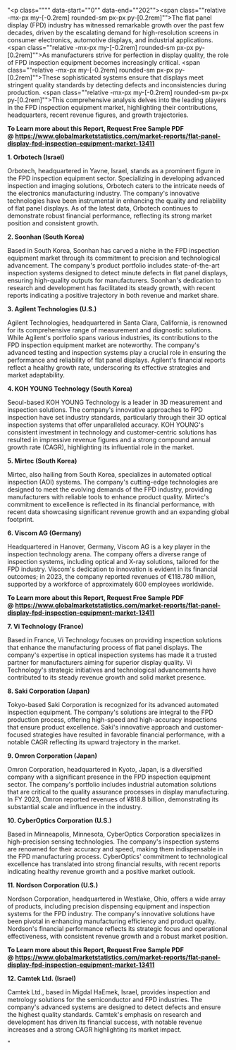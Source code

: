 "<p class="""" data-start=""0"" data-end=""202""><span class=""relative -mx-px my-[-0.2rem] rounded-sm px-px py-[0.2rem]"">The flat panel display (FPD) industry has witnessed remarkable growth over the past few decades, driven by the escalating demand for high-resolution screens in consumer electronics, automotive displays, and industrial applications.</span> <span class=""relative -mx-px my-[-0.2rem] rounded-sm px-px py-[0.2rem]"">As manufacturers strive for perfection in display quality, the role of FPD inspection equipment becomes increasingly critical.</span> <span class=""relative -mx-px my-[-0.2rem] rounded-sm px-px py-[0.2rem]"">These sophisticated systems ensure that displays meet stringent quality standards by detecting defects and inconsistencies during production.</span> <span class=""relative -mx-px my-[-0.2rem] rounded-sm px-px py-[0.2rem]"">This comprehensive analysis delves into the leading players in the FPD inspection equipment market, highlighting their contributions, headquarters, recent revenue figures, and growth trajectories.</span></p>
<p class="""" data-start=""0"" data-end=""202""><strong>To Learn more about this Report, Request Free Sample PDF @&nbsp;<a href=""https://www.globalmarketstatistics.com/market-reports/flat-panel-display-fpd-inspection-equipment-market-13411"">https://www.globalmarketstatistics.com/market-reports/flat-panel-display-fpd-inspection-equipment-market-13411</a></strong></p>
<p class="""" data-start=""204"" data-end=""228""><strong data-start=""204"" data-end=""228"">1. Orbotech (Israel)</strong></p>
<p class="""" data-start=""230"" data-end=""425""><span class=""relative -mx-px my-[-0.2rem] rounded-sm px-px py-[0.2rem]"">Orbotech, headquartered in Yavne, Israel, stands as a prominent figure in the FPD inspection equipment sector.</span> <span class=""relative -mx-px my-[-0.2rem] rounded-sm px-px py-[0.2rem]"">Specializing in developing advanced inspection and imaging solutions, Orbotech caters to the intricate needs of the electronics manufacturing industry.</span> <span class=""relative -mx-px my-[-0.2rem] rounded-sm px-px py-[0.2rem]"">The company's innovative technologies have been instrumental in enhancing the quality and reliability of flat panel displays.</span> <span class=""relative -mx-px my-[-0.2rem] rounded-sm px-px py-[0.2rem]"">As of the latest data, Orbotech continues to demonstrate robust financial performance, reflecting its strong market position and consistent growth.</span></p>
<p class="""" data-start=""427"" data-end=""455""><strong data-start=""427"" data-end=""455"">2. Soonhan (South Korea)</strong></p>
<p class="""" data-start=""457"" data-end=""622""><span class=""relative -mx-px my-[-0.2rem] rounded-sm px-px py-[0.2rem]"">Based in South Korea, Soonhan has carved a niche in the FPD inspection equipment market through its commitment to precision and technological advancement.</span> <span class=""relative -mx-px my-[-0.2rem] rounded-sm px-px py-[0.2rem]"">The company's product portfolio includes state-of-the-art inspection systems designed to detect minute defects in flat panel displays, ensuring high-quality outputs for manufacturers.</span> <span class=""relative -mx-px my-[-0.2rem] rounded-sm px-px py-[0.2rem]"">Soonhan's dedication to research and development has facilitated its steady growth, with recent reports indicating a positive trajectory in both revenue and market share.</span></p>
<p class="""" data-start=""624"" data-end=""658""><strong data-start=""624"" data-end=""658"">3. Agilent Technologies (U.S.)</strong></p>
<p class="""" data-start=""660"" data-end=""865""><span class=""relative -mx-px my-[-0.2rem] rounded-sm px-px py-[0.2rem]"">Agilent Technologies, headquartered in Santa Clara, California, is renowned for its comprehensive range of measurement and diagnostic solutions.</span> <span class=""relative -mx-px my-[-0.2rem] rounded-sm px-px py-[0.2rem]"">While Agilent's portfolio spans various industries, its contributions to the FPD inspection equipment market are noteworthy.</span> <span class=""relative -mx-px my-[-0.2rem] rounded-sm px-px py-[0.2rem]"">The company's advanced testing and inspection systems play a crucial role in ensuring the performance and reliability of flat panel displays.</span> <span class=""relative -mx-px my-[-0.2rem] rounded-sm px-px py-[0.2rem]"">Agilent's financial reports reflect a healthy growth rate, underscoring its effective strategies and market adaptability.</span></p>
<p class="""" data-start=""867"" data-end=""908""><strong data-start=""867"" data-end=""908"">4. KOH YOUNG Technology (South Korea)</strong></p>
<p class="""" data-start=""910"" data-end=""1075""><span class=""relative -mx-px my-[-0.2rem] rounded-sm px-px py-[0.2rem]"">Seoul-based KOH YOUNG Technology is a leader in 3D measurement and inspection solutions.</span> <span class=""relative -mx-px my-[-0.2rem] rounded-sm px-px py-[0.2rem]"">The company's innovative approaches to FPD inspection have set industry standards, particularly through their 3D optical inspection systems that offer unparalleled accuracy.</span> <span class=""relative -mx-px my-[-0.2rem] rounded-sm px-px py-[0.2rem]"">KOH YOUNG's consistent investment in technology and customer-centric solutions has resulted in impressive revenue figures and a strong compound annual growth rate (CAGR), highlighting its influential role in the market.</span></p>
<p class="""" data-start=""1077"" data-end=""1104""><strong data-start=""1077"" data-end=""1104"">5. Mirtec (South Korea)</strong></p>
<p class="""" data-start=""1106"" data-end=""1271""><span class=""relative -mx-px my-[-0.2rem] rounded-sm px-px py-[0.2rem]"">Mirtec, also hailing from South Korea, specializes in automated optical inspection (AOI) systems.</span> <span class=""relative -mx-px my-[-0.2rem] rounded-sm px-px py-[0.2rem]"">The company's cutting-edge technologies are designed to meet the evolving demands of the FPD industry, providing manufacturers with reliable tools to enhance product quality.</span> <span class=""relative -mx-px my-[-0.2rem] rounded-sm px-px py-[0.2rem]"">Mirtec's commitment to excellence is reflected in its financial performance, with recent data showcasing significant revenue growth and an expanding global footprint.</span></p>
<p class="""" data-start=""1273"" data-end=""1299""><strong data-start=""1273"" data-end=""1299"">6. Viscom AG (Germany)</strong></p>
<p class="""" data-start=""1301"" data-end=""1506""><span class=""relative -mx-px my-[-0.2rem] rounded-sm px-px py-[0.2rem]"">Headquartered in Hanover, Germany, Viscom AG is a key player in the inspection technology arena.</span> <span class=""relative -mx-px my-[-0.2rem] rounded-sm px-px py-[0.2rem]"">The company offers a diverse range of inspection systems, including optical and X-ray solutions, tailored for the FPD industry.</span> <span class=""relative -mx-px my-[-0.2rem] rounded-sm px-px py-[0.2rem]"">Viscom's dedication to innovation is evident in its financial outcomes; in 2023, the company reported revenues of &euro;118.780 million, supported by a workforce of approximately 600 employees worldwide.</span></p>
<p class="""" data-start=""1301"" data-end=""1506""><span class=""relative -mx-px my-[-0.2rem] rounded-sm px-px py-[0.2rem]""><strong>To Learn more about this Report, Request Free Sample PDF @&nbsp;<a href=""https://www.globalmarketstatistics.com/market-reports/flat-panel-display-fpd-inspection-equipment-market-13411"">https://www.globalmarketstatistics.com/market-reports/flat-panel-display-fpd-inspection-equipment-market-13411</a></strong></span></p>
<p class="""" data-start=""1508"" data-end=""1537""><strong data-start=""1508"" data-end=""1537"">7. Vi Technology (France)</strong></p>
<p class="""" data-start=""1539"" data-end=""1704""><span class=""relative -mx-px my-[-0.2rem] rounded-sm px-px py-[0.2rem]"">Based in France, Vi Technology focuses on providing inspection solutions that enhance the manufacturing process of flat panel displays.</span> <span class=""relative -mx-px my-[-0.2rem] rounded-sm px-px py-[0.2rem]"">The company's expertise in optical inspection systems has made it a trusted partner for manufacturers aiming for superior display quality.</span> <span class=""relative -mx-px my-[-0.2rem] rounded-sm px-px py-[0.2rem]"">Vi Technology's strategic initiatives and technological advancements have contributed to its steady revenue growth and solid market presence.</span></p>
<p class="""" data-start=""1706"" data-end=""1737""><strong data-start=""1706"" data-end=""1737"">8. Saki Corporation (Japan)</strong></p>
<p class="""" data-start=""1739"" data-end=""1904""><span class=""relative -mx-px my-[-0.2rem] rounded-sm px-px py-[0.2rem]"">Tokyo-based Saki Corporation is recognized for its advanced automated inspection equipment.</span> <span class=""relative -mx-px my-[-0.2rem] rounded-sm px-px py-[0.2rem]"">The company's solutions are integral to the FPD production process, offering high-speed and high-accuracy inspections that ensure product excellence.</span> <span class=""relative -mx-px my-[-0.2rem] rounded-sm px-px py-[0.2rem]"">Saki's innovative approach and customer-focused strategies have resulted in favorable financial performance, with a notable CAGR reflecting its upward trajectory in the market.</span></p>
<p class="""" data-start=""1906"" data-end=""1938""><strong data-start=""1906"" data-end=""1938"">9. Omron Corporation (Japan)</strong></p>
<p class="""" data-start=""1940"" data-end=""2145""><span class=""relative -mx-px my-[-0.2rem] rounded-sm px-px py-[0.2rem]"">Omron Corporation, headquartered in Kyoto, Japan, is a diversified company with a significant presence in the FPD inspection equipment sector.</span> <span class=""relative -mx-px my-[-0.2rem] rounded-sm px-px py-[0.2rem]"">The company's portfolio includes industrial automation solutions that are critical to the quality assurance processes in display manufacturing.</span> <span class=""relative -mx-px my-[-0.2rem] rounded-sm px-px py-[0.2rem]"">In FY 2023, Omron reported revenues of &yen;818.8 billion, demonstrating its substantial scale and influence in the industry.</span> </p>
<p class="""" data-start=""2147"" data-end=""2185""><strong data-start=""2147"" data-end=""2185"">10. CyberOptics Corporation (U.S.)</strong></p>
<p class="""" data-start=""2187"" data-end=""2352""><span class=""relative -mx-px my-[-0.2rem] rounded-sm px-px py-[0.2rem]"">Based in Minneapolis, Minnesota, CyberOptics Corporation specializes in high-precision sensing technologies.</span> <span class=""relative -mx-px my-[-0.2rem] rounded-sm px-px py-[0.2rem]"">The company's inspection systems are renowned for their accuracy and speed, making them indispensable in the FPD manufacturing process.</span> <span class=""relative -mx-px my-[-0.2rem] rounded-sm px-px py-[0.2rem]"">CyberOptics' commitment to technological excellence has translated into strong financial results, with recent reports indicating healthy revenue growth and a positive market outlook.</span></p>
<p class="""" data-start=""2354"" data-end=""2388""><strong data-start=""2354"" data-end=""2388"">11. Nordson Corporation (U.S.)</strong></p>
<p class="""" data-start=""2390"" data-end=""2555""><span class=""relative -mx-px my-[-0.2rem] rounded-sm px-px py-[0.2rem]"">Nordson Corporation, headquartered in Westlake, Ohio, offers a wide array of products, including precision dispensing equipment and inspection systems for the FPD industry.</span> <span class=""relative -mx-px my-[-0.2rem] rounded-sm px-px py-[0.2rem]"">The company's innovative solutions have been pivotal in enhancing manufacturing efficiency and product quality.</span> <span class=""relative -mx-px my-[-0.2rem] rounded-sm px-px py-[0.2rem]"">Nordson's financial performance reflects its strategic focus and operational effectiveness, with consistent revenue growth and a robust market position.</span></p>
<p class="""" data-start=""2390"" data-end=""2555""><strong>To Learn more about this Report, Request Free Sample PDF @&nbsp;<a href=""https://www.globalmarketstatistics.com/market-reports/flat-panel-display-fpd-inspection-equipment-market-13411"">https://www.globalmarketstatistics.com/market-reports/flat-panel-display-fpd-inspection-equipment-market-13411</a></strong></p>
<p class="""" data-start=""2557"" data-end=""2585""><strong data-start=""2557"" data-end=""2585"">12. Camtek Ltd. (Israel)</strong></p>
<p class="""" data-start=""2587"" data-end=""2752""><span class=""relative -mx-px my-[-0.2rem] rounded-sm px-px py-[0.2rem]"">Camtek Ltd., based in Migdal HaEmek, Israel, provides inspection and metrology solutions for the semiconductor and FPD industries.</span> <span class=""relative -mx-px my-[-0.2rem] rounded-sm px-px py-[0.2rem]"">The company's advanced systems are designed to detect defects and ensure the highest quality standards.</span> <span class=""relative -mx-px my-[-0.2rem] rounded-sm px-px py-[0.2rem]"">Camtek's emphasis on research and development has driven its financial success, with notable revenue increases and a strong CAGR highlighting its market impact.</span></p>"
